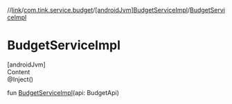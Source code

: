 //[link](../../index.md)/[com.tink.service.budget](../index.md)/[[androidJvm]BudgetServiceImpl](index.md)/[BudgetServiceImpl](-budget-service-impl.md)



# BudgetServiceImpl  
[androidJvm]  
Content  
@Inject()  
  
fun [BudgetServiceImpl](-budget-service-impl.md)(api: BudgetApi)  



